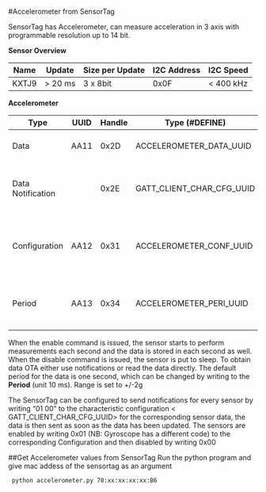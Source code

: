 #Accelerometer from SensorTag

SensorTag has Accelerometer, can measure acceleration in 3 axis with programmable resolution up to 14 bit.


__Sensor Overview__


| Name   | Update  | Size per Update | I2C Address | I2C Speed |
|--------|---------|------------|--------|---------|
| KXTJ9  | > 20 ms |  3 x 8bit  | 0x0F   |  < 400 kHz |


__Accelerometer__


| Type   | UUID  | Handle | Type (#DEFINE) | Format | Notes |
|--------|-------|--------|----------------|--------|-------|
| Data   |	AA11 | 	0x2D  | ACCELEROMETER_DATA_UUID |	X : Y : Z (3 bytes) |  X : Y : Z Coordinates |
| Data Notification | | 0x2E | GATT_CLIENT_CHAR_CFG_UUID | 2 bytes | Write "0100" to enable notifications, "0000" to disable|
|Configuration| AA12 | 0x31 | ACCELEROMETER_CONF_UUID | 1 byte | Write "01" to start Sensor and Measurements, "00" to put to sleep |
| Period | AA13 | 0x34 | ACCELEROMETER_PERI_UUID | 1 byte | Period = [Input*10] ms, default 1000 ms, lower limit 100 ms |


When the enable command is issued, the sensor starts to perform measurements each second and the data is stored in each second as well. When the disable command is issued, the sensor is put to sleep. To obtain data OTA either use notifications or read the data directly. The default period for the data is one second, which can be changed by writing to the __Period__ (unit 10 ms). Range is set to +/-2g

The SensorTag can be configured to send notifications for every sensor by writing “01 00” to the characteristic configuration < GATT_CLIENT_CHAR_CFG_UUID> for the corresponding sensor data, the data is then sent as soon as the data has been updated. The sensors are enabled by writing 0x01 (NB: Gyroscope has a different code) to the corresponding Configuration and then disabled by writing 0x00

##Get Accelerometer values from SensorTag
Run the python program and give mac addess of the sensortag as an argument

     python accelerometer.py 78:xx:xx:xx:xx:B6
     
  
